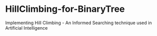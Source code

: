 # HillClimbing-for-BinaryTree
Implementing Hill Climbing -  An Informed Searching technique used in Artificial Intelligence
